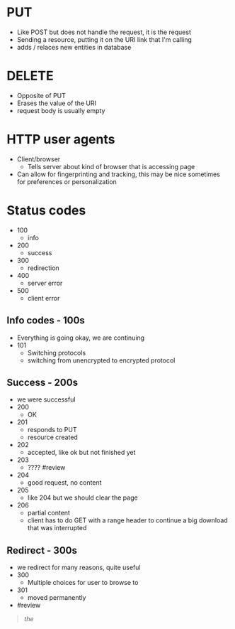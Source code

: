 # PUT
- Like POST but does not handle the request, it is the request
- Sending a resource, putting it on the URI link that I'm calling
- adds / relaces new entities in database
# DELETE
- Opposite of PUT
- Erases the value of the URI
- request body is usually empty

# HTTP user agents
- Client/browser
	- Tells server about kind of browser that is accessing page
- Can allow for fingerprinting and tracking, this may be nice sometimes for preferences or personalization
# Status codes
- 100
	- info
- 200
	- success
- 300
	- redirection
- 400
	- server error
- 500
	- client error
## Info codes - 100s
- Everything is going okay, we are continuing
- 101
	- Switching protocols
	- switching from unencrypted to encrypted protocol
## Success - 200s
- we were successful
- 200
	- OK
- 201
	- responds to PUT
	- resource created
- 202
	- accepted, like ok but not finished yet
- 203
	- ???? #review 
- 204
	- good request, no content
- 205
	- like 204 but we should clear the page
- 206
	- partial content
	- client has to do GET with a range header to continue a big download that was interrupted
## Redirect - 300s
- we redirect for many reasons, quite useful
- 300
	- Multiple choices for user to browse to
- 301 
	- moved permanently
- #review 
> *the*